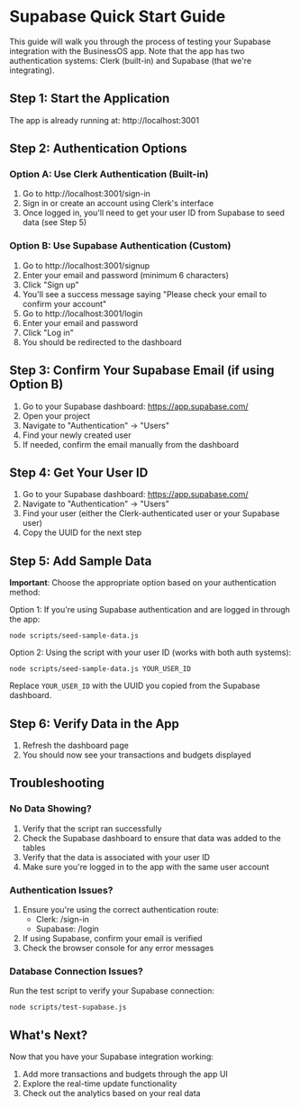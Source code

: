 # Supabase Quick Start Guide

This guide will walk you through the process of testing your Supabase integration with the BusinessOS app. Note that the app has two authentication systems: Clerk (built-in) and Supabase (that we're integrating).

## Step 1: Start the Application

The app is already running at: http://localhost:3001

## Step 2: Authentication Options

### Option A: Use Clerk Authentication (Built-in)
1. Go to http://localhost:3001/sign-in
2. Sign in or create an account using Clerk's interface
3. Once logged in, you'll need to get your user ID from Supabase to seed data (see Step 5)

### Option B: Use Supabase Authentication (Custom)
1. Go to http://localhost:3001/signup
2. Enter your email and password (minimum 6 characters)
3. Click "Sign up"
4. You'll see a success message saying "Please check your email to confirm your account"
5. Go to http://localhost:3001/login
6. Enter your email and password
7. Click "Log in"
8. You should be redirected to the dashboard

## Step 3: Confirm Your Supabase Email (if using Option B)

1. Go to your Supabase dashboard: https://app.supabase.com/
2. Open your project
3. Navigate to "Authentication" → "Users"
4. Find your newly created user
5. If needed, confirm the email manually from the dashboard

## Step 4: Get Your User ID

1. Go to your Supabase dashboard: https://app.supabase.com/
2. Navigate to "Authentication" → "Users"
3. Find your user (either the Clerk-authenticated user or your Supabase user)
4. Copy the UUID for the next step

## Step 5: Add Sample Data

**Important**: Choose the appropriate option based on your authentication method:

Option 1: If you're using Supabase authentication and are logged in through the app:
```
node scripts/seed-sample-data.js
```

Option 2: Using the script with your user ID (works with both auth systems):
```
node scripts/seed-sample-data.js YOUR_USER_ID
```
Replace `YOUR_USER_ID` with the UUID you copied from the Supabase dashboard.

## Step 6: Verify Data in the App

1. Refresh the dashboard page
2. You should now see your transactions and budgets displayed

## Troubleshooting

### No Data Showing?

1. Verify that the script ran successfully
2. Check the Supabase dashboard to ensure that data was added to the tables
3. Verify that the data is associated with your user ID
4. Make sure you're logged in to the app with the same user account

### Authentication Issues?

1. Ensure you're using the correct authentication route:
   - Clerk: /sign-in
   - Supabase: /login
2. If using Supabase, confirm your email is verified
3. Check the browser console for any error messages

### Database Connection Issues?

Run the test script to verify your Supabase connection:
```
node scripts/test-supabase.js
```

## What's Next?

Now that you have your Supabase integration working:

1. Add more transactions and budgets through the app UI
2. Explore the real-time update functionality
3. Check out the analytics based on your real data
